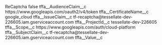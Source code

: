 <?xml version="1.0" encoding="UTF-8"?>
<CustomMetadata xmlns="http://soap.sforce.com/2006/04/metadata" xmlns:xsi="http://www.w3.org/2001/XMLSchema-instance" xmlns:xsd="http://www.w3.org/2001/XMLSchema">
    <label>ReCaptcha</label>
    <protected>false</protected>
    <values>
        <field>tffa__AudienceClaim__c</field>
        <value xsi:type="xsd:string">https://www.googleapis.com/oauth2/v4/token</value>
    </values>
    <values>
        <field>tffa__CertificateName__c</field>
        <value xsi:type="xsd:string">google_cloud</value>
    </values>
    <values>
        <field>tffa__IssueClaim__c</field>
        <value xsi:type="xsd:string">tf-recaptcha@tessellate-dev-226605.iam.gserviceaccount.com</value>
    </values>
    <values>
        <field>tffa__ProjectId__c</field>
        <value xsi:type="xsd:string">tessellate-dev-226605</value>
    </values>
    <values>
        <field>tffa__Scope__c</field>
        <value xsi:type="xsd:string">https://www.googleapis.com/auth/cloud-platform</value>
    </values>
    <values>
        <field>tffa__SubjectClaim__c</field>
        <value xsi:type="xsd:string">tf-recaptcha@tessellate-dev-226605.iam.gserviceaccount.com</value>
    </values>
    <values>
        <field>tffa__Value__c</field>
        <value xsi:nil="true"/>
    </values>
</CustomMetadata>
